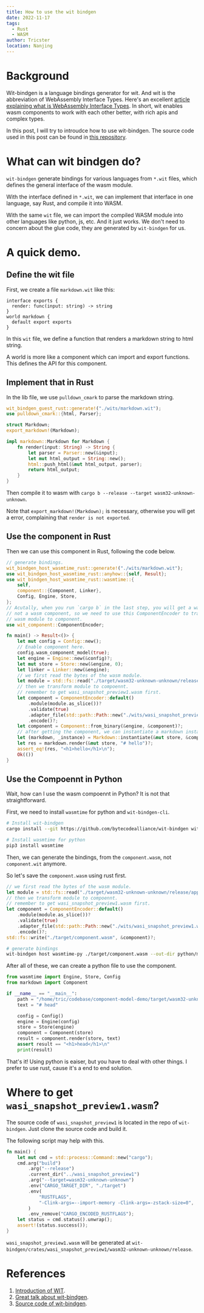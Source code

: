 ```yaml
---
title: How to use the wit bindgen
date: 2022-11-17
tags: 
  - Rust
  - WASM
author: Tricster
location: Nanjing
---
```


# Background

Wit-bindgen is a language bindings generator for wit. And wit is the abbreviation of WebAssembly Interface Types.
Here's an excellent [article explaining what is WebAssembly Interface Types](https://hacks.mozilla.org/2019/08/webassembly-interface-types/).
In short, wit enables wasm components to work with each other better, with rich apis and complex types.

In this post, I will try to introudce how to use wit-bindgen.
The source code used in this post can be found in [this repository](https://github.com/MediosZ/component-model-demo).

# What can wit bindgen do?

`wit-bindgen` generate bindings for various languages from `*.wit` files, which defines the general interface of the wasm module.

With the interface defined in `*.wit`, we can implement that interface in one language, say Rust, and compile it into WASM.

With the same `wit` file, we can import the compiled WASM module into other languages like python, js, etc. And it just works. We don't need to concern about the glue code, they are generated by `wit-bindgen` for us.

# A quick demo.

## Define the wit file

First, we create a file `markdown.wit` like this:

```
interface exports {
  render: func(input: string) -> string
}
world markdown {
  default export exports
}

```

In this `wit` file, we define a function that renders a markdown string to html string.

A world is more like a component which can import and export functions. This defines the API for this component. 

## Implement that in Rust

In the lib file, we use `pulldown_cmark` to parse the markdown string.

``` rust
wit_bindgen_guest_rust::generate!("./wits/markdown.wit");
use pulldown_cmark::{html, Parser};

struct Markdown;
export_markdown!(Markdown);

impl markdown::Markdown for Markdown {
    fn render(input: String) -> String {
        let parser = Parser::new(&input);
        let mut html_output = String::new();
        html::push_html(&mut html_output, parser);
        return html_output;
    }
}
```

Then compile it to wasm with `cargo b --release --target wasm32-unknown-unknown`.

Note that `export_markdown!(Markdown);` is necessary, otherwise you will get a error, complaining that `render is not exported`.

## Use the component in Rust 

Then we can use this component in Rust, following the code below.

```rust 
// generate bindings.
wit_bindgen_host_wasmtime_rust::generate!("./wits/markdown.wit");
use wit_bindgen_host_wasmtime_rust::anyhow::{self, Result};
use wit_bindgen_host_wasmtime_rust::wasmtime::{
    self,
    component::{Component, Linker},
    Config, Engine, Store,
};
// Acutally, when you run `cargo b` in the last step, you will get a wasm module,
// not a wasm component, so we need to use this ComponentEncoder to transform the 
// wasm module to component.
use wit_component::ComponentEncoder;

fn main() -> Result<()> {
    let mut config = Config::new();
    // Enable component here.
    config.wasm_component_model(true);
    let engine = Engine::new(&config)?;
    let mut store = Store::new(&engine, 0);
    let linker = Linker::new(&engine);
    // we first read the bytes of the wasm module.
    let module = std::fs::read("./target/wasm32-unknown-unknown/release/app.wasm")?;
    // then we transform module to compoennt.
    // remember to get wasi_snapshot_preview1.wasm first.
    let component = ComponentEncoder::default()
        .module(module.as_slice())?
        .validate(true)
        .adapter_file(std::path::Path::new("./wits/wasi_snapshot_preview1.wasm"))?
        .encode()?;
    let component = Component::from_binary(&engine, &component)?;
    // after getting the component, we can instantiate a markdown instance.
    let (markdown, _instance) = Markdown::instantiate(&mut store, &component, &linker)?;
    let res = markdown.render(&mut store, "# hello")?;
    assert_eq!(res, "<h1>hello</h1>\n");
    Ok(())
}
```

## Use the Compoennt in Python 

Wait, how can I use the wasm compoennt in Python? It is not that straightforward.

First, we need to install `wasmtime` for python and `wit-bindgen-cli`.

```bash 
# Install wit-bindgen 
cargo install --git https://github.com/bytecodealliance/wit-bindgen wit-bindgen-cli

# Install wasmtime for python 
pip3 install wasmtime
```

Then, we can generate the bindings, from the `component.wasm`, not `component.wit` anymore.

So let's save the `component.wasm` using rust first.

```rust 
// we first read the bytes of the wasm module.
let module = std::fs::read("./target/wasm32-unknown-unknown/release/app.wasm")?;
// then we transform module to compoennt.
// remember to get wasi_snapshot_preview1.wasm first.
let component = ComponentEncoder::default()
    .module(module.as_slice())?
    .validate(true)
    .adapter_file(std::path::Path::new("./wits/wasi_snapshot_preview1.wasm"))?
    .encode()?;
std::fs::write("./target/component.wasm", &component)?;
```

```bash
# generate bindings 
wit-bindgen host wasmtime-py ./target/component.wasm --out-dir python/markdown/
```

After all of these, we can create a python file to use the component.

```python
from wasmtime import Engine, Store, Config
from markdown import Component

if __name__ == "__main__":
    path = "/home/tric/codebase/component-model-demo/target/wasm32-unknown-unknown/release/app.wasm"
    text = "# head"

    config = Config()
    engine = Engine(config)
    store = Store(engine)
    component = Component(store)
    result = component.render(store, text)
    assert result == "<h1>head</h1>\n"
    print(result)
```

That's it! Using python is eaiser, but you have to deal with other things.
I prefer to use rust, cause it's a end to end solution.


# Where to get `wasi_snapshot_preview1.wasm`?

The source code of `wasi_snapshot_preview1` is located in the repo of `wit-bindgen`.
Just clone the source code and build it.

The following script may help with this.

```rust 
fn main() {
    let mut cmd = std::process::Command::new("cargo");
    cmd.arg("build")
        .arg("--release")
        .current_dir("../wasi_snapshot_preview1")
        .arg("--target=wasm32-unknown-unknown")
        .env("CARGO_TARGET_DIR", "./target")
        .env(
            "RUSTFLAGS",
            "-Clink-args=--import-memory -Clink-args=-zstack-size=0",
        )
        .env_remove("CARGO_ENCODED_RUSTFLAGS");
    let status = cmd.status().unwrap();
    assert!(status.success());
}
```

`wasi_snapshot_preview1.wasm` will be generated at `wit-bindgen/crates/wasi_snapshot_preview1/wasm32-unknown-unknown/release`.

# References

1. [Introduction of WIT](https://www.youtube.com/watch?v=Qn_4F3foB3Q).
2. [Great talk about wit-bindgen](https://www.youtube.com/watch?v=pQ5PWMYg3xg).
3. [Source code of wit-bindgen](https://github.com/bytecodealliance/wit-bindgen).